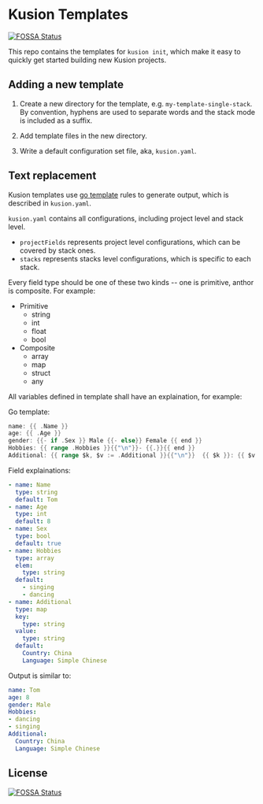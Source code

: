 # Kusion Templates
[![FOSSA Status](https://app.fossa.com/api/projects/git%2Bgithub.com%2FKusionStack%2Fkusion-templates.svg?type=shield)](https://app.fossa.com/projects/git%2Bgithub.com%2FKusionStack%2Fkusion-templates?ref=badge_shield)


This repo contains the templates for `kusion init`, which make it easy to quickly get started building new Kusion projects.

## Adding a new template

 1. Create a new directory for the template, e.g. `my-template-single-stack`. By convention, hyphens are used to separate words and the stack mode is included as a suffix.

 2. Add template files in the new directory.

 3. Write a default configuration set file, aka, `kusion.yaml`.

## Text replacement

Kusion templates use [go template](https://pkg.go.dev/text/template) rules to generate output, which is described in `kusion.yaml`.

`kusion.yaml` contains all configurations, including project level and stack level. 

- `projectFields` represents project level configurations, which can be covered by stack ones.
- `stacks` represents stacks level configurations, which is specific to each stack.

Every field type should be one of these two kinds -- one is primitive, anthor is composite. For example:
- Primitive
  - string
  - int
  - float
  - bool
- Composite
  - array
  - map
  - struct
  - any

All variables defined in template shall have an explaination, for example:

Go template: 
```go
name: {{ .Name }}
age: {{ .Age }}
gender: {{- if .Sex }} Male {{- else}} Female {{ end }}
Hobbies: {{ range .Hobbies }}{{"\n"}}- {{.}}{{ end }}
Additional: {{ range $k, $v := .Additional }}{{"\n"}}  {{ $k }}: {{ $v }}{{ end }}
```

Field explainations:
```yaml
- name: Name
  type: string
  default: Tom
- name: Age
  type: int
  default: 8
- name: Sex
  type: bool
  default: true
- name: Hobbies
  type: array
  elem: 
    type: string 
  default: 
    - singing
    - dancing
- name: Additional
  type: map
  key:
    type: string
  value: 
    type: string
  default:
    Country: China
    Language: Simple Chinese
```

Output is similar to: 
```yaml
name: Tom
age: 8
gender: Male
Hobbies: 
- dancing
- singing
Additional: 
  Country: China
  Language: Simple Chinese
```

## License
[![FOSSA Status](https://app.fossa.com/api/projects/git%2Bgithub.com%2FKusionStack%2Fkusion-templates.svg?type=large)](https://app.fossa.com/projects/git%2Bgithub.com%2FKusionStack%2Fkusion-templates?ref=badge_large)